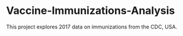 # Vaccine-Immunizations-Analysis
This project explores 2017 data on immunizations from the CDC, USA.
